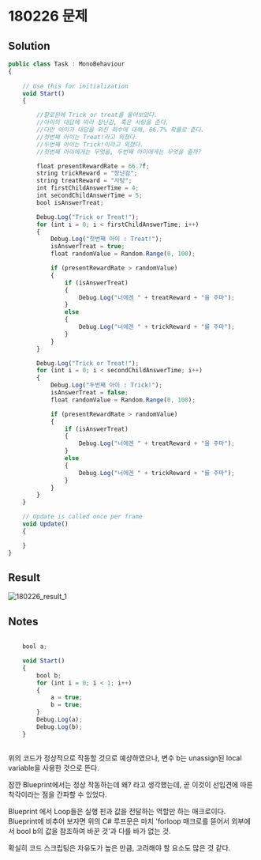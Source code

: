 ﻿# 180226 문제

## Solution

```javascript
public class Task : MonoBehaviour
{
    
    // Use this for initialization
    void Start()
    {

        //할로윈에 Trick or treat를 물어보았다.
        //아이의 대답에 따라 장난감, 혹은 사탕을 준다.
        //다만 아이가 대답을 외친 회수에 대해, 66.7% 확률로 준다.
        //첫번째 아이는 Treat!라고 외쳤다.
        //두번째 아이는 Trick!이라고 외쳤다.
        //첫번째 아이에게는 무엇을, 두번째 아이에게는 무엇을 줄까?

        float presentRewardRate = 66.7f;
        string trickReward = "장난감";
        string treatReward = "사탕";
        int firstChildAnswerTime = 4;
        int secondChildAnswerTime = 5;
        bool isAnswerTreat;

        Debug.Log("Trick or Treat!");
        for (int i = 0; i < firstChildAnswerTime; i++)
        {
            Debug.Log("첫번째 아이 : Treat!");
            isAnswerTreat = true;
            float randomValue = Random.Range(0, 100);

            if (presentRewardRate > randomValue)
            {
                if (isAnswerTreat)
                {
                    Debug.Log("너에겐 " + treatReward + "을 주마");
                }
                else
                {
                    Debug.Log("너에겐 " + trickReward + "를 주마");
                }
            }
        }

        Debug.Log("Trick or Treat!");
        for (int i = 0; i < secondChildAnswerTime; i++)
        {
            Debug.Log("두번째 아이 : Trick!");
            isAnswerTreat = false;
            float randomValue = Random.Range(0, 100);

            if (presentRewardRate > randomValue)
            {
                if (isAnswerTreat)
                {
                    Debug.Log("너에겐 " + treatReward + "을 주마");
                }
                else
                {
                    Debug.Log("너에겐 " + trickReward + "를 주마");
                }
            }
        }
    }

    // Update is called once per frame
    void Update()
    {

    }
}
```

## Result

![180226_result_1](https://user-images.githubusercontent.com/6358827/36658768-6951b64c-1b15-11e8-97f2-53ec0446e853.png)

## Notes


```javascript

    bool a;

    void Start()
    {
        bool b;
        for (int i = 0; i < 1; i++)
        {
            a = true;
            b = true;
        }
        Debug.Log(a);
        Debug.Log(b);
    }
	
```

위의 코드가 정상적으로 작동할 것으로 예상하였으나, 변수 b는 unassign된 local variable을 사용한 것으로 뜬다.

잠깐 Blueprint에서는 정상 작동하는데 왜? 라고 생각했는데, 곧 이것이 선입견에 따른 착각이라는 점을 간파할 수 있었다.

Blueprint 에서 Loop들은 실행 핀과 값을 전달하는 역할만 하는 매크로이다. Blueprint에 비추어 보자면 위의 C# 루프문은 마치 'forloop 매크로를 뜯어서 외부에서 bool b의 값을 참조하여 바꾼 것'과 다를 바가 없는 것.

확실히 코드 스크립팅은 자유도가 높은 만큼, 고려해야 할 요소도 많은 것 같다.